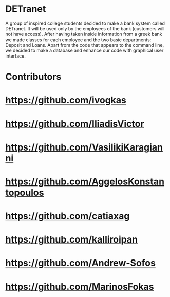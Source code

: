 # DETranet

A group of inspired college students decided to make a bank system called DETranet.
It will be used only by the employees of the bank (customers will not have access).
After having taken inside information from a greek bank we made classes for each employee and the two basic departments: Deposit and Loans.
Apart from the code that appears to the command line, we decided to make a database and enhance our code with graphical user interface.

# Contributors

# https://github.com/ivogkas
# https://github.com/IliadisVictor
# https://github.com/VasilikiKaragianni
# https://github.com/AggelosKonstantopoulos
# https://github.com/catiaxag
# https://github.com/kalliroipan
# https://github.com/Andrew-Sofos
# https://github.com/MarinosFokas
